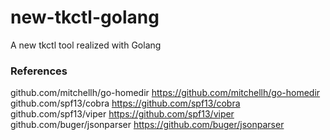 # new-tkctl-golang
 A new tkctl tool realized with Golang

### References
github.com/mitchellh/go-homedir https://github.com/mitchellh/go-homedir
github.com/spf13/cobra  https://github.com/spf13/cobra
github.com/spf13/viper  https://github.com/spf13/viper
github.com/buger/jsonparser https://github.com/buger/jsonparser